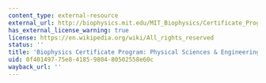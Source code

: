 ```yaml
---
content_type: external-resource
external_url: http://biophysics.mit.edu/MIT_Biophysics/Certificate_Program.html
has_external_license_warning: true
license: https://en.wikipedia.org/wiki/All_rights_reserved
status: ''
title: 'Biophysics Certificate Program: Physical Sciences & Engineering requirement'
uid: 0f401497-75e8-4185-9804-80502558e60c
wayback_url: ''
---
```

